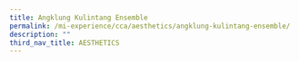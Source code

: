 ```yaml
---
title: Angklung Kulintang Ensemble
permalink: /mi-experience/cca/aesthetics/angklung-kulintang-ensemble/
description: ""
third_nav_title: AESTHETICS
---
```

